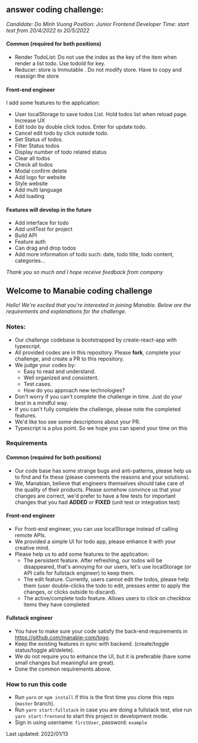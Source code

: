 ## answer coding challenge:
*Candidate: Do Minh Vuong*
*Position: Junior Frontend Developer*
*Time: start test from 20/4/2022 to 20/5/2022*
#### Common (required for both positions)
-  Render TodoList: Do not use the index as the key of the item when render a list todo. Use todoId for key. 
-  Reducer: store is Immutable . Do not modify store. Have to copy and reassign the store
#### Front-end engineer
I add some features to the application:
- User localStorage to save todos List. Hold todos list when reload page. Increase UX
- Edit todo by double click todos. Enter for update todo.
- Cancel edit todo by click outside todo.
- Set Status of todos. 
- Filter Status todos
- Display number of todo related status
- Clear all todos
- Check all todos
- Modal confirm delete
- Add logo for website
- Style website
- Add multi language
- Add loading 

#### Features will develop in the future
- Add interface for todo
- Add unitTest for project
- Build API
- Feature auth
- Can drag and drop todos
- Add more information of todo such: date, todo title, todo content, categories...

*Thank you so much and I hope receive feedback from company*
## Welcome to Manabie coding challenge

*Hello!*
*We're excited that you're interested in joining Manabie. Below are the requirements and explanations for the challenge.*

### Notes: 
- Our challenge codebase is bootstrapped by create-react-app with typescript.
- All provided codes are in this repository. Please **fork**, complete your challenge, and create a PR to this repository.
- We judge your codes by:
    - Easy to read and understand.
    - Well organized and consistent.
    - Test cases.
    - How do you approach new technologies?
- Don't worry if you can't complete the challenge in time. Just do your best in a mindful way.
- If you can't fully complete the challenge, please note the completed features.
- We'd like too see some descriptions about your PR.
- Typescript is a plus point. So we hope you can spend your time on this 
### Requirements

#### Common (required for both positions)
- Our code base has some strange bugs and anti-patterns, please help us to find and fix these (please comments the reasons and your solutions).
- We, Manabian, believe that engineers themselves should take care of the quality of their products. Please somehow convince us that your changes are correct, we'd prefer to have a few tests for important changes that you had **ADDED** or **FIXED** (unit test or integration test)

#### Front-end engineer
- For front-end engineer, you can use localStorage instead of calling remote APIs.
- We provided a simple UI for todo app, please enhance it with your creative mind.
- Please help us to add some features to the application:
    - The persistent feature. After refreshing, our todos will be disappeared, that's annoying for our users, let's use localStorage (or API calls for fullstack engineer) to keep them.
    - The edit feature. Currently, users cannot edit the todos, please help them (user double-clicks the todo to edit, presses enter to apply the changes, or clicks outside to discard).
    - The active/complete todo feature. Allows users to click on checkbox items they have completed

#### Fullstack engineer
- You have to make sure your code satisfy the back-end requirements in https://github.com/manabie-com/togo.
- Keep the existing features in sync with backend. (create/toggle status/toggle all/delete).
- We do not require you to enhance the UI, but it is preferable (have some small changes but meaningful are great).
- Done the common requirements above.

### How to run this code
- Run ```yarn``` or ```npm install``` if this is the first time you clone this repo (`master` branch).
- Run ```yarn start:fullstack``` in case you are doing a fullstack test, else run ```yarn start:frontend``` to start this project in development mode.
- Sign in using username: `firstUser`, password: `example`

Last updated: 2022/01/13
